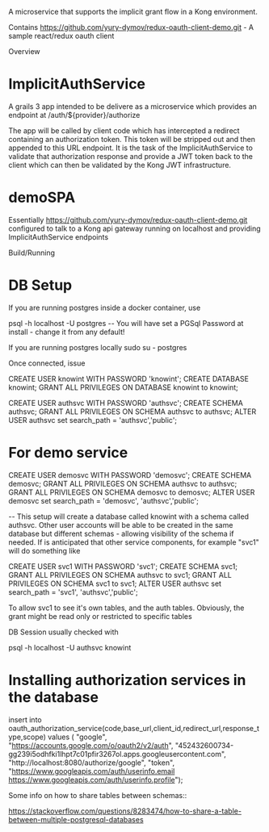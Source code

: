 

A microservice that supports the implicit grant flow in a Kong environment.

Contains https://github.com/yury-dymov/redux-oauth-client-demo.git - A sample react/redux oauth client


Overview

# ImplicitAuthService 

A grails 3 app intended to be delivere as a microservice which provides an endpoint at /auth/${provider}/authorize

The app will be called by client code which has intercepted a redirect containing an authorization token. This token will be stripped out
and then appended to this URL endpoint. It is the task of the ImplicitAuthService to validate that authorization response and provide a JWT token
back to the client which can then be validated by the Kong JWT infrastructure.


# demoSPA

Essentially https://github.com/yury-dymov/redux-oauth-client-demo.git configured to talk to a Kong api gateway running on localhost and providing ImplicitAuthService endpoints

Build/Running



# DB Setup

If you are running postgres inside a docker container, use

psql -h localhost -U postgres
-- You will have set a PGSql Password at install - change it from any default!

If you are running postgres locally sudo su - postgres

Once connected, issue

CREATE USER knowint WITH PASSWORD 'knowint';
CREATE DATABASE knowint;
GRANT ALL PRIVILEGES ON DATABASE knowint to knowint;

CREATE USER authsvc WITH PASSWORD 'authsvc';
CREATE SCHEMA authsvc;
GRANT ALL PRIVILEGES ON SCHEMA authsvc to authsvc;
ALTER USER authsvc set search_path = 'authsvc','public';

# For demo service
CREATE USER demosvc WITH PASSWORD 'demosvc';
CREATE SCHEMA demosvc;
GRANT ALL PRIVILEGES ON SCHEMA authsvc to authsvc;
GRANT ALL PRIVILEGES ON SCHEMA demosvc to demosvc;
ALTER USER demosvc set search_path = 'demosvc', 'authsvc','public';



-- This setup will create a database called knowint with a schema called authsvc. Other user accounts will be able to be created
in the same database but different schemas - allowing visibility of the schema if needed. If is anticipated that other service components,
for example "svc1" will do something like

CREATE USER svc1 WITH PASSWORD 'svc1';
CREATE SCHEMA svc1;
GRANT ALL PRIVILEGES ON SCHEMA authsvc to svc1;
GRANT ALL PRIVILEGES ON SCHEMA svc1 to svc1;
ALTER USER authsvc set search_path = 'svc1', 'authsvc','public';

To allow svc1 to see it's own tables, and the auth tables. Obviously, the grant might be read only or restricted to specific tables

DB Session usually checked with

psql -h localhost -U authsvc knowint

# Installing authorization services in the database

insert into oauth_authorization_service(code,base_url,client_id,redirect_url,response_type,scope) 
values ( "google", "https://accounts.google.com/o/oauth2/v2/auth", 
"452432600734-gg239i5odhfki1lhpt7c01pfir3267ol.apps.googleusercontent.com", 
"http://localhost:8080/authorize/google", 
"token", 
"https://www.googleapis.com/auth/userinfo.email https://www.googleapis.com/auth/userinfo.profile"); 


Some info on how to share tables between schemas::

https://stackoverflow.com/questions/8283474/how-to-share-a-table-between-multiple-postgresql-databases
